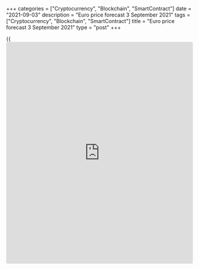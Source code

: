 +++
categories = ["Cryptocurrency", "Blockchain", "SmartContract"]
date = "2021-09-03"
description = "Euro price forecast 3 September 2021"
tags = ["Cryptocurrency", "Blockchain", "SmartContract"]
title = "Euro price forecast 3 September 2021"
type = "post"
+++

{{<iframe id="large-banner" src="https://www.bounty.group/#slide=14.0" width="100%" height="600" scrolling="no" style="border: 0px solid rgb(216, 221, 230); border-radius: 3px;">}}

2021-09-03

2021-09-03

Euro: from famine to feast. Forecast as of 03.09.2021Dmitri Demidenko

If the Delta, according to the Fed, will not affect the US growth, and
high inflation is a temporary phenomenon, the belief in the recovery of
their own economies forces other central banks to act. The ECB is no
exception. How will the change in the ECB stance affect the [EURUSD][1]?
Let us discuss the Forex outlook and make up a trading plan.

## Fundamental euro forecast today

The euro is growing irrespective of economic [news](https://www.letsplayfx.com/blog/forex-news-website/). The [EURUSD][1] was
up to the middle of figure 18 when there had been bad [news](https://www.letsplayfx.com/blog/forex-news-website/) for the US
dollar about weak growth in private payrolls reported by the ADP. When
there was positive [news](https://www.letsplayfx.com/blog/forex-news-website/) for the greenback about narrowing the US trade
deficit, a decline in the number of new jobless claims, and strong data
on new orders for the US manufactured durable goods, the euro bulls have
ignored that. The pair has reached level 1.188 indicated [earlier][2],
and it could well go up above 1.2.

The euro has been rising against the greenback for nine trading days out
of ten, which has not happened for a long time. The main drivers for the
rally have been Jerome Powell's speech in Jackson Hole, the rise of
European inflation to 3%, and the hawkish tone of the ECB officials. The
Fed Chair has convinced financial markets that there is no need to be
afraid of the Delta, and high inflation is a temporary phenomenon. As a
result, there returns the macro-environment typical for the turn of
2020-2021. At that time, [investor](https://www.fintechee.com/tutorial-for-forex-trading/investor-mode/)s believed that humanity would be able
to defeat the pandemic despite the increase in the number of new
COVID-19 cases. The Fed’s passive attitude was expected to let the US
economic growth accelerate, and there would be a huge amount of ample
liquidity in the system.

The flood of liquidity continues at present. Moreover, according to
Credit Suisse, there's a seismic shift underway in money markets, the
equivalent of going from famine to feast. The premium paid for dollars
over the euro, Japanese yen, and so on in the cross-currency markets has
been negative for years. Now, these so-called cross-currency basis swaps
are about to turn positive in a major shift for money markets.
Differently put, there are so many dollars that no one wants them.

### Dynamics of cross-currency basis swaps

 _Source_ _: Bloomberg_

In such conditions, it is quite logical that much of the cheap liquidity
goes to the stock market. The [S&P 500][3] has been up by 22% since the
beginning of the year with 53 record closes and has not been corrected
down by 5% since October. Corrections of 1%-2% are immediately bought
out. High risk appetite presses down safe-haven currencies, including
the US dollar. Moreover, Reuters experts predict the euro will
strengthen against the US dollar by 2% within 12 months.

The current [EURUSD][1] rally results from the ECB’s willingness to take
the first step towards normalizing monetary [policy](https://www.fintechee.com/policy/). According to
economists surveyed by Bloomberg, the central bank will reduce the
monthly pace of asset purchases under the PEPP from the current €80
billion to €50 billion in March. Around €70 billion of the €
1.85-trillion program will remain unspent.

### Forecasts for ECB asset purchases

 _Source_ _: Bloomberg_

### [EURUSD][1] trading plan today

Investors expect a weak report on US employment, pressing down the
dollar. The consensus forecast of Reuters experts suggests the US labour
market added 750,000 new jobs in August, while BofA expects an increase
of 600,000 because of the Delta. I believe if the US jobs report is
strong, the [EURUSD][1] will go down to the bottom of figure 18. If the
data are close to the median gauges, the greenback should also
strengthen. However, if non-farm payrolls grow by just 300,000-450,000,
the euro could go up to $1.1935 to and higher.







## Price chart of EURUSD in real time mode

The content of this article reflects the author’s opinion and does not
necessarily reflect the official position of LiteForex. The material
published on this page is provided for informational purposes only and
should not be considered as the provision of investment advice for the
purposes of Directive 2004/39/EC.

Rate this article:

{{value}}

( {{count}} {{title}} )

   1. my.liteforex.com/trading/chart?symbol=EURUSD&returnUrl=true
   2. lite.forex/blog/analysts-opinions/dollar-is-to-lose-credibility-forecast-as-of-31082021/
   3. my.liteforex.com/trading/chart?symbol=SPX&returnUrl=true
